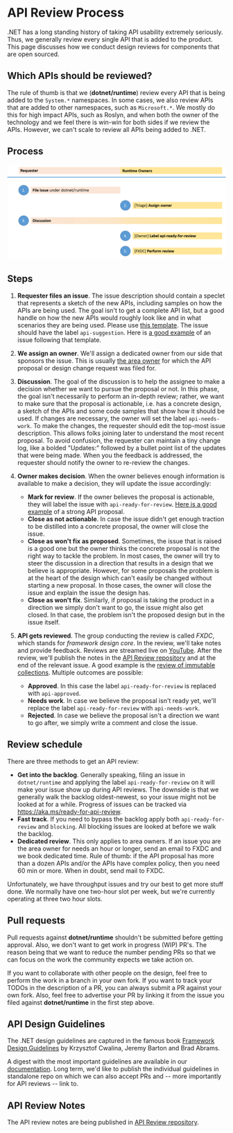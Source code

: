 # API Review Process

.NET has a long standing history of taking API usability extremely seriously. Thus, we generally review every single API that is added to the product. This page discusses how we conduct design reviews for components that are open sourced.

## Which APIs should be reviewed?

The rule of thumb is that we (**dotnet/runtime**) review every API that is being added to the `System.*` namespaces. In some cases, we also review APIs that are added to other namespaces, such as `Microsoft.*`. We mostly do this for high impact APIs, such as Roslyn, and when both the owner of the technology and we feel there is win-win for both sides if we review the APIs. However, we can't scale to review all APIs being added to .NET.

## Process

![API Review Process](api-review-process.png)

## Steps

1. **Requester files an issue**. The issue description should contain a speclet that represents a sketch of the new APIs, including samples on how the APIs are being used. The goal isn't to get a complete API list, but a good handle on how the new APIs would roughly look like and in what scenarios they are being used. Please use [this template](https://github.com/dotnet/runtime/issues/new?assignees=&labels=api-suggestion&template=02_api_proposal.md&title=). The issue should have the label `api-suggestion`. Here is [a good example](https://github.com/dotnet/runtime/issues/38344) of an issue following that template.

2. **We assign an owner**. We'll assign a dedicated owner from our side that
sponsors the issue. This is usually [the area owner](issue-guide.md#areas) for which the API proposal or design change request was filed for.

3. **Discussion**. The goal of the discussion is to help the assignee to make a
decision whether we want to pursue the proposal or not. In this phase, the goal
isn't necessarily to perform an in-depth review; rather, we want to make sure
that the proposal is actionable, i.e. has a concrete design, a sketch of the
APIs and some code samples that show how it should be used. If changes are necessary, the owner will set the label `api-needs-work`. To make the changes, the requester should edit the top-most issue description. This allows folks joining later to understand the most recent proposal. To avoid confusion, the requester can maintain a tiny change log, like a bolded "Updates:" followed by a bullet point list of the updates that were being made. When you the feedback is addressed, the requester should notify the owner to re-review the changes.

4. **Owner makes decision**. When the owner believes enough information is available to make a decision, they will update the issue accordingly:

    * **Mark for review**. If the owner believes the proposal is actionable, they will label the issue with `api-ready-for-review`. [Here is a good example](https://github.com/dotnet/runtime/issues/15725) of a strong API proposal.
    * **Close as not actionable**. In case the issue didn't get enough traction to be distilled into a concrete proposal, the owner will close the issue.
    * **Close as won't fix as proposed**. Sometimes, the issue that is raised is a good one but the owner thinks the concrete proposal is not the right way to tackle the problem. In most cases, the owner will try to steer the discussion in a direction that results in a design that we believe is appropriate. However, for some proposals the problem is at the heart of the design which can't easily be changed without starting a new proposal. In those cases, the owner will close the issue and explain the issue the design has.
    * **Close as won't fix**. Similarly, if proposal is taking the product in a direction we simply don't want to go, the issue might also get closed. In that case, the problem isn't the proposed design but in the issue itself.

5. **API gets reviewed**. The group conducting the review is called *FXDC*, which stands for *framework design core*. In the review, we'll take notes and provide feedback. Reviews are streamed live on [YouTube](https://www.youtube.com/playlist?list=PL1rZQsJPBU2S49OQPjupSJF-qeIEz9_ju). After the review, we'll publish the notes in the [API Review repository](https://github.com/dotnet/apireviews) and at the end of the relevant issue. A good example is the [review of immutable collections](https://github.com/dotnet/apireviews/tree/master/2015/01-07-immutable). Multiple outcomes are possible:

    * **Approved**. In this case the label `api-ready-for-review` is replaced
    with `api-approved`.
    * **Needs work**. In case we believe the proposal isn't ready yet, we'll
    replace the label `api-ready-for-review` with `api-needs-work`.
    * **Rejected**. In case we believe the proposal isn't a direction we want to go after, we simply write a comment and close the issue.

## Review schedule

 There are three methods to get an API review:

* **Get into the backlog**. Generally speaking, filing an issue in `dotnet/runtime` and applying the label `api-ready-for-review` on it will make your issue show up during API reviews. The downside is that we generally walk the backlog oldest-newest, so your issue might not be looked at for a while. Progress of issues can be tracked via https://aka.ms/ready-for-api-review.
* **Fast track**. If you need to bypass the backlog apply both `api-ready-for-review` and `blocking`. All blocking issues are looked at before we walk the backlog.
* **Dedicated review**. This only applies to area owners. If an issue you are the area owner for needs an hour or longer, send an email to FXDC and we book dedicated time. Rule of thumb: if the API proposal has more than a dozen APIs and/or the APIs have complex policy, then you need 60 min or more. When in doubt, send mail to FXDC.

Unfortunately, we have throughput issues and try our best to get more stuff done. We normally have one two-hour slot per week, but we're currently operating at three two hour slots.

## Pull requests

Pull requests against **dotnet/runtime** shouldn't be submitted before getting approval. Also, we don't want to get work in progress (WIP) PR's. The reason being that we want to reduce the number pending PRs so that we can focus on the work the community expects we take action on.

If you want to collaborate with other people on the design, feel free to perform the work in a branch in your own fork. If you want to track your TODOs in the description of a PR, you can always submit a PR against your own fork. Also, feel free to advertise your PR by linking it from the issue you filed against **dotnet/runtime** in the first step above.

## API Design Guidelines

The .NET design guidelines are captured in the famous book [Framework Design Guidelines](https://www.amazon.com/dp/0135896460) by Krzysztof Cwalina, Jeremy Barton and Brad Abrams.

A digest with the most important guidelines are available in our [documentation](../coding-guidelines/framework-design-guidelines-digest.md). Long term, we'd like to publish the individual guidelines in standalone repo on which we can also accept PRs and -- more importantly for API reviews -- link to.

## API Review Notes

The API review notes are being published in [API Review repository](https://github.com/dotnet/apireviews).
